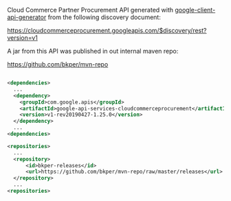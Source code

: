 Cloud Commerce Partner Procurement API generated with [google-client-api-generator](https://github.com/google/apis-client-generator) from the following discovery document:

https://cloudcommerceprocurement.googleapis.com/$discovery/rest?version=v1

A jar from this API was published in out internal maven repo:

https://github.com/bkper/mvn-repo


```xml

<dependencies>
  ...
  <dependency>
    <groupId>com.google.apis</groupId>
    <artifactId>google-api-services-cloudcommerceprocurement</artifactId>
    <version>v1-rev20190427-1.25.0</version>        
  </dependency>
  ...
<dependencies>

<repositories>
  ...
  <repository>
      <id>bkper-releases</id>
      <url>https://github.com/bkper/mvn-repo/raw/master/releases</url>
  </repository>
  ...
<repositories>
  
```
